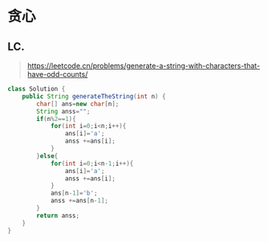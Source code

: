 # 贪心
## LC.
> https://leetcode.cn/problems/generate-a-string-with-characters-that-have-odd-counts/

```java
class Solution {
    public String generateTheString(int n) {
        char[] ans=new char[n];
        String anss="";
        if(n%2==1){
            for(int i=0;i<n;i++){
                ans[i]='a';
                anss +=ans[i];
            }
        }else{
            for(int i=0;i<n-1;i++){
                ans[i]='a';
                anss +=ans[i];
            }
            ans[n-1]='b';
            anss +=ans[n-1];
        }
        return anss;
    }
}
```
